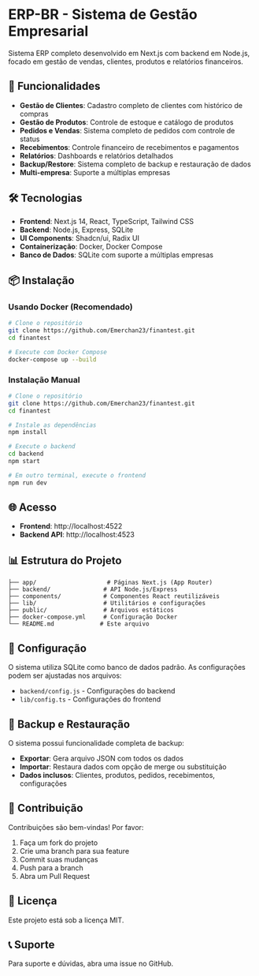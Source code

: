 # ERP-BR - Sistema de Gestão Empresarial

Sistema ERP completo desenvolvido em Next.js com backend em Node.js, focado em gestão de vendas, clientes, produtos e relatórios financeiros.

## 🚀 Funcionalidades

- **Gestão de Clientes**: Cadastro completo de clientes com histórico de compras
- **Gestão de Produtos**: Controle de estoque e catálogo de produtos
- **Pedidos e Vendas**: Sistema completo de pedidos com controle de status
- **Recebimentos**: Controle financeiro de recebimentos e pagamentos
- **Relatórios**: Dashboards e relatórios detalhados
- **Backup/Restore**: Sistema completo de backup e restauração de dados
- **Multi-empresa**: Suporte a múltiplas empresas

## 🛠️ Tecnologias

- **Frontend**: Next.js 14, React, TypeScript, Tailwind CSS
- **Backend**: Node.js, Express, SQLite
- **UI Components**: Shadcn/ui, Radix UI
- **Containerização**: Docker, Docker Compose
- **Banco de Dados**: SQLite com suporte a múltiplas empresas

## 📦 Instalação

### Usando Docker (Recomendado)

```bash
# Clone o repositório
git clone https://github.com/Emerchan23/finantest.git
cd finantest

# Execute com Docker Compose
docker-compose up --build
```

### Instalação Manual

```bash
# Clone o repositório
git clone https://github.com/Emerchan23/finantest.git
cd finantest

# Instale as dependências
npm install

# Execute o backend
cd backend
npm start

# Em outro terminal, execute o frontend
npm run dev
```

## 🌐 Acesso

- **Frontend**: http://localhost:4522
- **Backend API**: http://localhost:4523

## 📊 Estrutura do Projeto

```
├── app/                    # Páginas Next.js (App Router)
├── backend/               # API Node.js/Express
├── components/            # Componentes React reutilizáveis
├── lib/                   # Utilitários e configurações
├── public/                # Arquivos estáticos
├── docker-compose.yml     # Configuração Docker
└── README.md             # Este arquivo
```

## 🔧 Configuração

O sistema utiliza SQLite como banco de dados padrão. As configurações podem ser ajustadas nos arquivos:

- `backend/config.js` - Configurações do backend
- `lib/config.ts` - Configurações do frontend

## 💾 Backup e Restauração

O sistema possui funcionalidade completa de backup:

- **Exportar**: Gera arquivo JSON com todos os dados
- **Importar**: Restaura dados com opção de merge ou substituição
- **Dados inclusos**: Clientes, produtos, pedidos, recebimentos, configurações

## 🤝 Contribuição

Contribuições são bem-vindas! Por favor:

1. Faça um fork do projeto
2. Crie uma branch para sua feature
3. Commit suas mudanças
4. Push para a branch
5. Abra um Pull Request

## 📄 Licença

Este projeto está sob a licença MIT.

## 📞 Suporte

Para suporte e dúvidas, abra uma issue no GitHub.